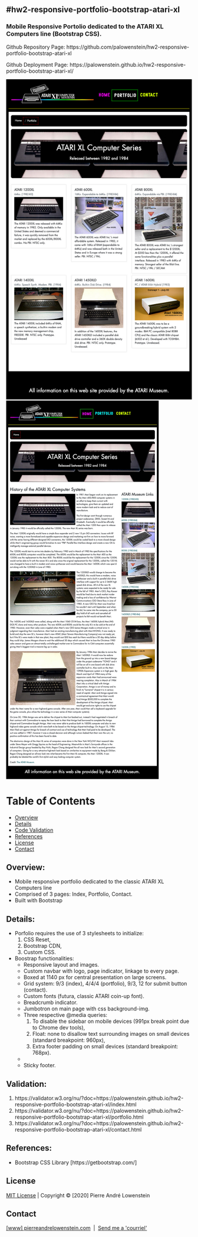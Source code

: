 ## #hw2-responsive-portfolio-bootstrap-atari-xl

<h3>Mobile Responsive Portolio dedicated to the ATARI XL Computers line (Bootstrap CSS).</h3>
<p>Github Repository Page: https://github.com/palowenstein/hw2-responsive-portfolio-bootstrap-atari-xl</p>
<p>Github Deployment Page: https://palowenstein.github.io/hw2-responsive-portfolio-bootstrap-atari-xl/</p>

![ATARI XL Computers Museum Page1 (Screenshot)](./images/ucla-hw2-atari-museum-1.jpg?raw=true "ATARI XL Computers Museum Page1 (Screenshot)")
![ATARI XL Computers Museum Page2 (Screenshot)](./images/ucla-hw2-atari-museum-2+3.jpg?raw=true "ATARI XL Computers Museum Page2 (Screenshot)")

# Table of Contents
  * [Overview](#Overview)
  * [Details](#Details)
  * [Code Validation](#Validation)
  * [References](#References)
  * [License](#License)
  * [Contact](#Contact)


## Overview:
<ul>
<li>Mobile responsive portfolio dedicated to the classic ATARI XL Computers line</li>
<li>Comprised of 3 pages: Index, Portfolio, Contact.</li>
<li>Built with Bootstrap</li>
</ul>

## Details:
<ul>

<li>Porfolio requires the use of 3 stylesheets to initialize:
        <ol>
        <li>CSS Reset,</li>
        <li>Bootstrap CDN,</li>
        <li>Custom CSS.</li>
        </ol>
</li>

<li>Boostrap functionalities:
        <ul>
        <li>Responsive layout and images.</li>
        <li>Custom navbar with logo, page indicator, linkage to every page.</li>
        <li>Boxed at 1140 px for central presentation on large screens.</li>
        <li>Grid system: 9/3 (index), 4/4/4 (portfolio), 9/3, 12 for submit button (contact).</li>
        <li>Custom fonts (futura, classic ATARI coin-up font).</li>
        <li>Breadcrumb indicator.</li>
        <li>Jumbotron on main page with css background-img.</li>
        <li>Three respective @media queries:
                <ol>
                <li>To disable the sidebar on mobile devices (991px break point due to Chrome dev tools),</li>
                <li>Float: none to disallow text surrounding images on small devices (standard breakpoint: 960px),</li>
                <li>Extra footer padding on small devices (standard breakpoint: 768px).</li>
                </ol>
        <li>
        <li>Sticky footer.</li>
        </ul>

</ul>

## Validation:
<ol>
        <li>https://validator.w3.org/nu/?doc=https://palowenstein.github.io/hw2-responsive-portfolio-bootstrap-atari-xl/index.html</li>
        <li>https://validator.w3.org/nu/?doc=https://palowenstein.github.io/hw2-responsive-portfolio-bootstrap-atari-xl/portfolio.html</li>
        <li>https://validator.w3.org/nu/?doc=https://palowenstein.github.io/hw2-responsive-portfolio-bootstrap-atari-xl/contact.html</li>
</ol>

## References:
<ul>
<li>Bootstrap CSS Library [https://getbootstrap.com/]</li>
</ul>

 ## License
<p>
<a href="./MITlicense.txt">MIT License</a> | Copyright © [2020] Pierre André Lowenstein
</p>

 ## Contact
<p>
<a href="http://pierreandrelowenstein.com" title="[www] Pierre Andr&eacute; Lowenstein" target="_blank">[www] pierreandrelowenstein.com</a>
&nbsp;|&nbsp;
<a href="mailto:soundtrackspecialist@gmail.com" title="Courriel">Send me a 'courriel'</a>
</p>